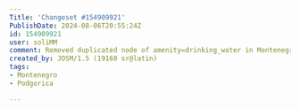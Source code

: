 ```yaml
---
Title: 'Changeset #154909921'
PublishDate: 2024-08-06T20:55:24Z
id: 154909921
user: soliMM
comment: Removed duplicated node of amenity=drinking_water in Montenegro
created_by: JOSM/1.5 (19160 sr@latin)
tags:
- Montenegro
- Podgorica

---
```

